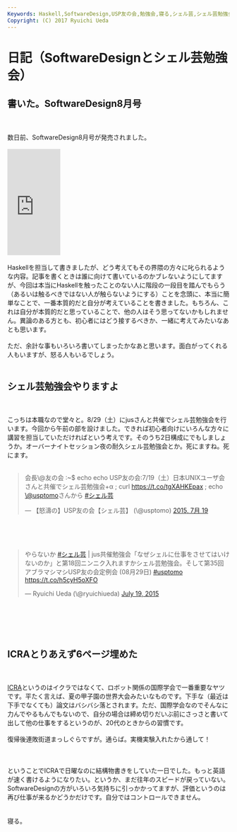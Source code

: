 ```yaml
---
Keywords: Haskell,SoftwareDesign,USP友の会,勉強会,寝る,シェル芸,シェル芸勉強会
Copyright: (C) 2017 Ryuichi Ueda
---
```


# 日記（SoftwareDesignとシェル芸勉強会）
<h2>書いた。SoftwareDesign8月号</h2><br />
<br />
数日前、SoftwareDesign8月号が発売されました。<br />
<br />
<iframe src="http://rcm-fe.amazon-adsystem.com/e/cm?lt1=_blank&bc1=000000&IS2=1&bg1=FFFFFF&fc1=000000&lc1=0000FF&t=ryuichiueda-22&o=9&p=8&l=as4&m=amazon&f=ifr&ref=ss_til&asins=B00XVN1OSU" style="width:120px;height:240px;" scrolling="no" marginwidth="0" marginheight="0" frameborder="0"></iframe><br />
<br />
Haskellを担当して書きましたが、どう考えてもその界隈の方々に叱られるような内容。記事を書くときは誰に向けて書いているのかブレないようにしてますが、今回は本当にHaskellを触ったことのない人に階段の一段目を踏んでもらう（あるいは触るべきではない人が触らないようにする）ことを念頭に、本当に簡単なことで、一番本質的だと自分が考えていることを書きました。もちろん、これは自分が本質的だと思っていることで、他の人はそう思ってないかもしれません。異論のある方とも、初心者にはどう接するべきか、一緒に考えてみたいなあとも思います。<br />
<br />
ただ、余計な事もいろいろ書いてしまったかなあと思います。面白がってくれる人もいますが、怒る人もいるでしょう。<br />
<br />
<h2>シェル芸勉強会やりますよ</h2><br />
<br />
こっちは本職なので堂々と。8/29（土）にjusさんと共催でシェル芸勉強会を行います。今回から午前の部を設けました。できれば初心者向けにいろんな方々に講習を担当していただければという考えです。そのうち2日構成にでもしましょうか。オーバーナイトセッション夜の耐久シェル芸勉強会とか。死にますね。死にます。<br />
<br />
<blockquote class="twitter-tweet" lang="ja"><p lang="ja" dir="ltr">会長\@友の会 :~$ echo echo USP友の会:7/19（土）日本UNIXユーザ会さんと共催でシェル芸勉強会+α ; curl <a href="https://t.co/tgXAHKEpax">https://t.co/tgXAHKEpax</a> ; echo <a href="https://twitter.com/usptomo">\@usptomo</a>さんから <a href="https://twitter.com/hashtag/%E3%82%B7%E3%82%A7%E3%83%AB%E8%8A%B8?src=hash">#シェル芸</a></p>&mdash; 【怒濤の】USP友の会【シェル芸】 (\@usptomo) <a href="https://twitter.com/usptomo/status/622748701681807360">2015, 7月 19</a></blockquote><br />
<script async src="//platform.twitter.com/widgets.js" charset="utf-8"></script><br />
<br />
<blockquote class="twitter-tweet" data-partner="tweetdeck"><p lang="ja" dir="ltr">やらないか <a href="https://twitter.com/hashtag/%E3%82%B7%E3%82%A7%E3%83%AB%E8%8A%B8?src=hash">#シェル芸</a> | jus共催勉強会「なぜシェルに仕事をさせてはいけないのか」と第18回ニンニク入れますかシェル芸勉強会。そして第35回アブラマシマシUSP友の会定例会 (08月29日) <a href="https://twitter.com/hashtag/usptomo?src=hash">#usptomo</a> <a href="https://t.co/h5cyH5oXFO">https://t.co/h5cyH5oXFO</a></p>&mdash; Ryuichi Ueda (\@ryuichiueda) <a href="https://twitter.com/ryuichiueda/status/622583929841651713">July 19, 2015</a></blockquote><br />
<script async src="//platform.twitter.com/widgets.js" charset="utf-8"></script><br />
<br />
<br />
<h2>ICRAとりあえず6ページ埋めた</h2><br />
<br />
<a href="http://www.icra2016.org/" target="_blank">ICRA</a>というのはイクラではなくて、ロボット関係の国際学会で一番重要なヤツです。平たく言えば、夏の甲子園の世界大会みたいなものです。下手な（最近は下手でなくても）論文はバシバシ落とされます。ただ、国際学会なのでそんなに力んでやるもんでもないので、自分の場合は締め切りだいぶ前にさっさと書いて出して他の仕事をするというのが、20代のときからの習慣です。<br />
<br />
復帰後連敗街道まっしぐらですが。通らば。実機実験入れたから通して！<br />
<br />
<br />
<br />
ということでICRAで日曜なのに結構物書きをしていた一日でした。もっと英語が速く書けるようになりたい。というか、まだ往年のスピードが戻っていない。SoftwareDesignの方がいろいろ気持ちに引っかかってますが、評価というのは再び仕事が来るかどうかだけです。自分ではコントロールできません。<br />
<br />
<br />
寝る。<br />

